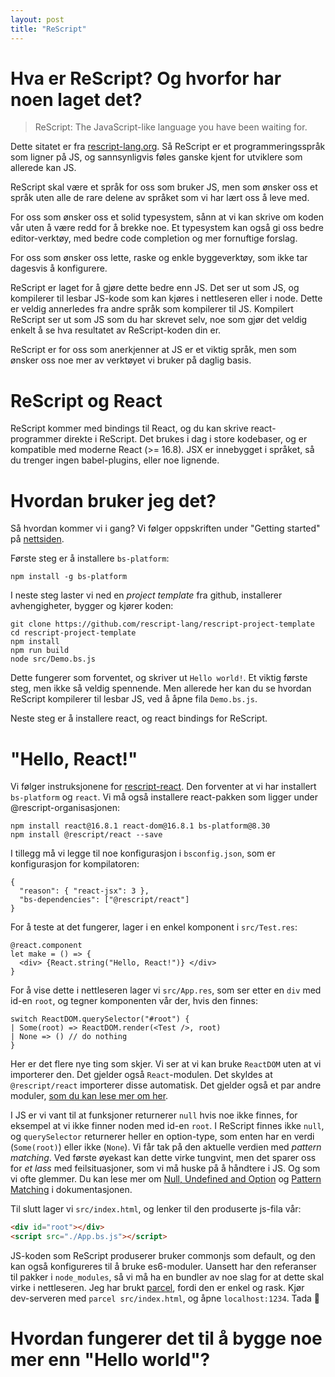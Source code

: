 ```yaml
---
layout: post
title: "ReScript"
---
```


# Hva er ReScript? Og hvorfor har noen laget det? #

> ReScript: The JavaScript-like language you have been waiting for.

Dette sitatet er fra [rescript-lang.org](https://rescript-lang.org/). Så ReScript er et programmeringsspråk som ligner på JS, og sannsynligvis føles ganske kjent for utviklere som allerede kan JS.

ReScript skal være et språk for oss som bruker JS, men som ønsker oss et språk uten alle de rare delene av språket som vi har lært oss å leve med.

For oss som ønsker oss et solid typesystem, sånn at vi kan skrive om koden vår uten å være redd for å brekke noe. Et typesystem kan også gi oss bedre editor-verktøy, med bedre code completion og mer fornuftige forslag. 

For oss som ønsker oss lette, raske og enkle byggeverktøy, som ikke tar dagesvis å konfigurere.

ReScript er laget for å gjøre dette bedre enn JS. Det ser ut som JS, og kompilerer til lesbar JS-kode som kan kjøres i nettleseren eller i node. Dette er veldig annerledes fra andre språk som kompilerer til JS. Kompilert ReScript ser ut som JS som du har skrevet selv, noe som gjør det veldig enkelt å se hva resultatet av ReScript-koden din er. 

ReScript er for oss som anerkjenner at JS er et viktig språk, men som ønsker oss noe mer av verktøyet vi bruker på daglig basis. 

# ReScript og React #

ReScript kommer med bindings til React, og du kan skrive react-programmer direkte i ReScript. Det brukes i dag i store kodebaser, og er kompatible med moderne React (>= 16.8). JSX er innebygget i språket, så du trenger ingen babel-plugins, eller noe lignende.

# Hvordan bruker jeg det? #

Så hvordan kommer vi i gang? Vi følger oppskriften under "Getting started" på [nettsiden](https://rescript-lang.org/docs/manual/latest/installation). 

Første steg er å installere `bs-platform`:

``` shell
npm install -g bs-platform
```

I neste steg laster vi ned en _project template_ fra github, installerer avhengigheter, bygger og kjører koden:

``` shell
git clone https://github.com/rescript-lang/rescript-project-template
cd rescript-project-template
npm install
npm run build
node src/Demo.bs.js
```

Dette fungerer som forventet, og skriver ut `Hello world!`. Et viktig første steg, men ikke så veldig spennende. Men allerede her kan du se hvordan ReScript kompilerer til lesbar JS, ved å åpne fila `Demo.bs.js`. 

Neste steg er å installere react, og react bindings for ReScript. 

# "Hello, React!" #

Vi følger instruksjonene for [rescript-react](https://rescript-lang.org/docs/react/latest/installation). Den forventer at vi har installert `bs-platform` og `react`. Vi må også installere react-pakken som ligger under @rescript-organisasjonen:

``` shell
npm install react@16.8.1 react-dom@16.8.1 bs-platform@8.30
npm install @rescript/react --save
```

I tillegg må vi legge til noe konfigurasjon i `bsconfig.json`, som er konfigurasjon for kompilatoren:

``` shell
{
  "reason": { "react-jsx": 3 },
  "bs-dependencies": ["@rescript/react"]
}
```

For å teste at det fungerer, lager i en enkel komponent i `src/Test.res`:

```
@react.component
let make = () => {
  <div> {React.string("Hello, React!")} </div>
}
```

For å vise dette i nettleseren lager vi `src/App.res`, som ser etter en `div` med id-en `root`, og tegner komponenten vår der, hvis den finnes:

``` reason
switch ReactDOM.querySelector("#root") {
| Some(root) => ReactDOM.render(<Test />, root)
| None => () // do nothing
}
```

Her er det flere nye ting som skjer. Vi ser at vi kan bruke `ReactDOM` uten at vi importerer den. Det gjelder også `React`-modulen. Det skyldes at `@rescript/react` importerer disse automatisk. Det gjelder også et par andre moduler, [som du kan lese mer om her](https://rescript-lang.org/docs/react/latest/installation). 

I JS er vi vant til at funksjoner returnerer `null` hvis noe ikke finnes, for eksempel at vi ikke finner noden med id-en `root`. I ReScript finnes ikke `null`, og `querySelector` returnerer heller en option-type, som enten har en verdi (`Some(root)`) eller ikke (`None`). Vi får tak på den aktuelle verdien med _pattern matching_. Ved første øyekast kan dette virke tungvint, men det sparer oss for _et lass_ med feilsituasjoner, som vi må huske på å håndtere i JS. Og som vi ofte glemmer. Du kan lese mer om [Null, Undefined and Option](https://rescript-lang.org/docs/manual/latest/null-undefined-option) og [Pattern Matching](https://rescript-lang.org/docs/manual/latest/pattern-matching-destructuring) i dokumentasjonen. 

Til slutt lager vi `src/index.html`, og lenker til den produserte js-fila vår:

``` html
<div id="root"></div>
<script src="./App.bs.js"></script>
```

JS-koden som ReScript produserer bruker commonjs som default, og den kan også konfigureres til å bruke es6-moduler. Uansett har den referanser til pakker i `node_modules`, så vi må ha en bundler av noe slag for at dette skal virke i nettleseren. Jeg har brukt [parcel](https://parceljs.org/), fordi den er enkel og rask. Kjør dev-serveren med `parcel src/index.html`, og åpne `localhost:1234`. Tada 🎉

# Hvordan fungerer det til å bygge noe mer enn "Hello world"? #
